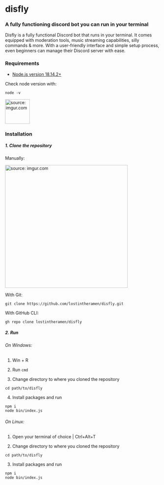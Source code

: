 # disfly

### A fully functioning discord bot you can run in your terminal

Disfly is a fully functional Discord bot that runs in your terminal. It comes equipped with moderation tools, music streaming capabilities, silly commands & more. With a user-friendly interface and simple setup process, even beginners can manage their Discord server with ease.

### Requirements

- <a href="https://nodejs.org/en/download/">Node.js version 18.14.2+</a>

Check node version with:

```
node -v
```

<img src="https://i.imgur.com/q7fw6Jr.png" title="source: imgur.com" height="80" />

### Installation

##### 1. Clone the repository

Manually:

<img src="https://i.imgur.com/Bv5bf7D.png" title="source: imgur.com" width="400" /><br />

With Git:

```
git clone https://github.com/lostintheramen/disfly.git
```

With GitHub CLI:

```
gh repo clone lostintheramen/disfly
```

##### 2. Run

###### On Windows:

1. Win + R

2. Run `cmd`

3. Change directory to where you cloned the repository

```
cd path/to/disfly
```

4. Install packages and run

```
npm i
node bin/index.js
```

###### On Linux:

1. Open your terminal of choice | Ctrl+Alt+T

2. Change directory to where you cloned the repository

```
cd path/to/disfly
```

3. Install packages and run

```
npm i
node bin/index.js
```
